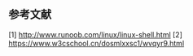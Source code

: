 ## 参考文献

[1] <http://www.runoob.com/linux/linux-shell.html>
[2] <https://www.w3cschool.cn/dosmlxxsc1/wvqyr9.html>

